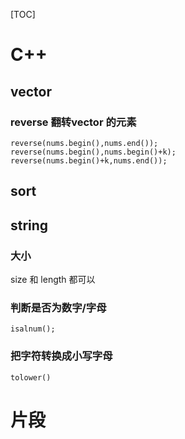 [TOC]

# C++

## vector
### reverse 翻转vector 的元素

```
reverse(nums.begin(),nums.end());
reverse(nums.begin(),nums.begin()+k);
reverse(nums.begin()+k,nums.end());
```

## sort


## string

### 大小 
size 和 length 都可以

### 判断是否为数字/字母
``` 
isalnum();
```

### 把字符转换成小写字母
```
tolower()
```

# 片段
## 